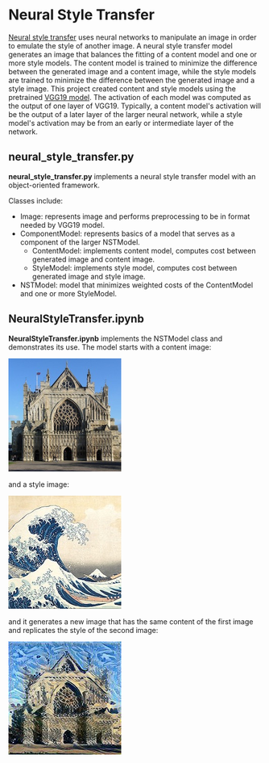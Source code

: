 # Neural Style Transfer

[Neural style transfer](https://en.wikipedia.org/wiki/Neural_Style_Transfer) uses neural networks to manipulate an image in order to emulate the style of another image.
A neural style transfer model generates an image that balances the fitting of a content model and one or more style models. The content model is trained to minimize the
difference between the generated image and a content image, while the style models are trained to minimize the difference between the generated image and a style image.
This project created content and style models using the pretrained [VGG19 model](https://keras.io/api/applications/vgg/). The activation of each model was computed as the
output of one layer of VGG19. Typically, a content model's activation will be the output of a later layer of the larger neural network, while a style model's activation
may be from an early or intermediate layer of the network.

## neural_style_transfer.py

**neural_style_transfer.py** implements a neural style transfer model with an object-oriented framework.

Classes include:
- Image: represents image and performs preprocessing to be in format needed by VGG19 model.
- ComponentModel: represents basics of a model that serves as a component of the larger NSTModel.
  - ContentModel: implements content model, computes cost between generated image and content image.
  - StyleModel: implements style model, computes cost between generated image and style image.
- NSTModel: model that minimizes weighted costs of the ContentModel and one or more StyleModel.

## NeuralStyleTransfer.ipynb

**NeuralStyleTransfer.ipynb** implements the NSTModel class and demonstrates its use. The model starts with a content image:

![Content image](https://github.com/NicoleEleniPeltier/Machine-Learning-Deep-Learning-Frameworks/blob/master/Neural-Style-Transfer/content.jpg)

and a style image:

![Style image](https://github.com/NicoleEleniPeltier/Machine-Learning-Deep-Learning-Frameworks/blob/master/Neural-Style-Transfer/style.jpg)

and it generates a new image that has the same content of the first image and replicates the style of the second image:

![Generated image](https://github.com/NicoleEleniPeltier/Machine-Learning-Deep-Learning-Frameworks/blob/master/Neural-Style-Transfer/generated.jpg)
